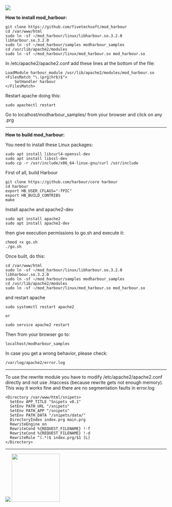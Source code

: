 [![](https://bitbucket.org/fivetech/screenshots/downloads/fivetech_logo.gif)](http://www.fivetechsoft.com "FiveTech Software")

**How to install mod_harbour:**

```
git clone https://github.com/fivetechsoft/mod_harbour
cd /var/www/html
sudo ln -sf ~/mod_harbour/linux/libharbour.so.3.2.0 libharbour.so.3.2.0
sudo ln -sf ~/mod_harbour/samples modharbour_samples
cd /usr/lib/apache2/modules
sudo ln -sf ~/mod_harbour/linux/mod_harbour.so mod_harbour.so
```
In /etc/apache2/apache2.conf add these lines at the bottom of the file:
```
LoadModule harbour_module /usr/lib/apache2/modules/mod_harbour.so
<FilesMatch "\.(prg|hrb)$">
    SetHandler harbour
</FilesMatch>
```
Restart apache doing this: 

```
sudo apachectl restart
```

Go to localhost/modharbour_samples/ from your browser and click on any .prg

<hr>

**How to build mod_harbour:**

You need to install these Linux packages:
```
sudo apt install libcurl4-openssl-dev
sudo apt install libssl-dev
sudo cp -r /usr/include/x86_64-linux-gnu/curl /usr/include
```

First of all, build Harbour
```
git clone https://github.com/harbour/core harbour
cd harbour
export HB_USER_CFLAGS="-fPIC"
export HB_BUILD_CONTRIBS
make
```
Install apache and apache2-dev
```
sudo apt install apache2
sudo apt install apache2-dev
```
then give execution permissions to go.sh and execute it:
```
chmod +x go.sh
./go.sh
```
Once built, do this:
```
cd /var/www/html
sudo ln -sf ~/mod_harbour/linux/libharbour.so.3.2.0 libharbour.so.3.2.0
sudo ln -sf ~/mod_harbour/samples modharbour_samples
cd /usr/lib/apache2/modules
sudo ln -sf ~/mod_harbour/linux/mod_harbour.so mod_harbour.so
```
and restart apache
```
sudo systemctl restart apache2

or

sudo service apache2 restart
```

Then from your browser go to:
```
localhost/modharbour_samples
```
In case you get a wrong behavior, please check:
```
/var/log/apache2/error.log
```

***

To use the rewrite module you have to modify /etc/apache2/apache2.conf directly and not use .htaccess (because rewrite gets not enough memory). This way it works fine and there are no segmentation faults in error.log
```
<Directory /var/www/html/snipets>
  SetEnv APP_TITLE "Snipets v0.1"
  SetEnv PATH_URL "/snipets" 
  SetEnv PATH_APP "/snipets" 
  SetEnv PATH_DATA "/snipets/data/" 
  DirectoryIndex index.prg main.prg
  RewriteEngine on
  RewriteCond %{REQUEST_FILENAME} !-f 
  RewriteCond %{REQUEST_FILENAME} !-d 
  RewriteRule ^(.*)$ index.prg/$1 [L]
</Directory>
```
***

[![](https://bitbucket.org/fivetech/screenshots/downloads/harbour.jpg)](https://harbour.github.io "The Harbour Project")
<a href="https://httpd.apache.org/" alt="The Apache HTTP Server Project"><img width="150" height="150" src="http://www.apache.org/img/support-apache.jpg"></a>
